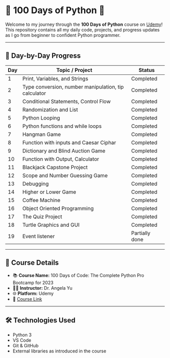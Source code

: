 # 🐍 100 Days of Python 🚀

Welcome to my journey through the **100 Days of Python** course on [Udemy](https://www.udemy.com/)!  
This repository contains all my daily code, projects, and progress updates as I go from beginner to confident Python programmer.

---

## 📅 Day-by-Day Progress

| Day | Topic / Project | Status |
|-----|------------------|--------|
| 1   | Print, Variables, and Strings | Completed |
| 2   | Type conversion, number manipulation, tip calculator | Completed |
| 3   | Conditional Statements, Control Flow | Completed |
| 4   | Randomization and List | Completed |
| 5   | Python Looping | Completed |
| 6   | Python functions and while loops | Completed |
| 7   | Hangman Game | Completed |
| 8   | Function with inputs and Caesar Ciphar | Completed |
| 9   | Dictionary and Blind Auction Game | Completed |
| 10   | Function with Output, Calculator | Completed |
| 11   | Blackjack Capstone Project| Completed |
| 12   | Scope and Number Guessing Game| Completed |
| 13   | Debugging | Completed |
| 14   | Higher or Lower Game | Completed |
| 15   | Coffee Machine | Completed |
| 16   | Object Oriented Programming | Completed |
| 17   | The Quiz Project | Completed |
| 18   | Turtle Graphics and GUI | Completed |
| 19   | Event listener | Partially done |
---

## 📌 Course Details

- 📚 **Course Name:** 100 Days of Code: The Complete Python Pro Bootcamp for 2023 
- 👨‍🏫 **Instructor:** Dr. Angela Yu  
- 🌐 **Platform:** Udemy  
- 🔗 [Course Link](https://www.udemy.com/course/100-days-of-code/)

---

## 🛠️ Technologies Used

- Python 3
- VS Code
- Git & GitHub
- External libraries as introduced in the course


